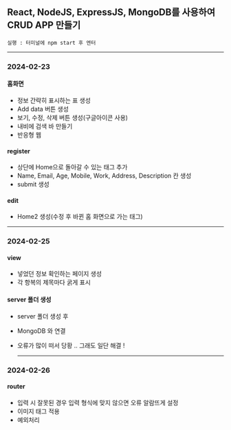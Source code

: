 ## React, NodeJS, ExpressJS, MongoDB를 사용하여 CRUD APP 만들기<br>

```
실행 : 터미널에 npm start 후 엔터
```

<hr>

### 2024-02-23 <br>

#### 홈화면 <br>
* 정보 간략히 표시하는 표 생성 <br>
* Add data 버튼 생성 <br>
* 보기, 수정, 삭제 버튼 생성(구글아이콘 사용) <br>
* 내비에 검색 바 만들기 <br>
* 반응형 웹 <br>


#### register <br>
* 상단에 Home으로 돌아갈 수 있는 태그 추가 <br>
* Name, Email, Age, Mobile, Work, Address, Description 칸 생성 <br>
* submit 생성 <br>


#### edit <br>
* Home2 생성(수정 후 바뀐 홈 화면으로 가는 태그) <br>

<hr>

### 2024-02-25 <br>

#### view <br>
* 넣었던 정보 확인하는 페이지 생성 <br>
* 각 항복의 제목마다 굵게 표시 <br>

#### server 폴더 생성 <br>
* server 폴더 생성 후 <br>
* MongoDB 와 연결 <br>
* 오류가 많이 떠서 당황 .. 그래도 일단 해결 !

  <hr>

### 2024-02-26 <br>

#### router <br>
* 입력 시 잘못된 경우 입력 형식에 맞지 않으면 오류 알람뜨게 설정 <br>
* 이미지 태그 적용 <br>
* 예외처리
